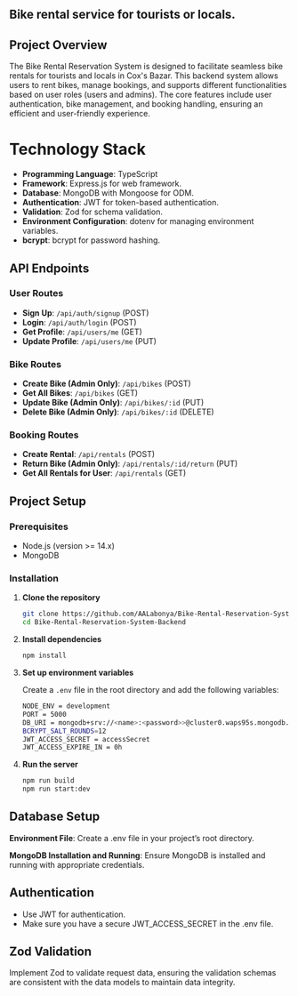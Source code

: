 ## Bike rental service for tourists or locals.

## Project Overview

The Bike Rental Reservation System is designed to facilitate seamless bike rentals for tourists and locals in Cox's Bazar. This backend system allows users to rent bikes, manage bookings, and supports different functionalities based on user roles (users and admins). The core features include user authentication, bike management, and booking handling, ensuring an efficient and user-friendly experience.

# Technology Stack

- **Programming Language**: TypeScript
- **Framework**: Express.js for web framework.
- **Database**: MongoDB with Mongoose for ODM.
- **Authentication**: JWT for token-based authentication.
- **Validation**: Zod for schema validation.
- **Environment Configuration**: dotenv for managing environment variables.
- **bcrypt**: bcrypt for password hashing.

## API Endpoints

### User Routes

-   **Sign Up**: `/api/auth/signup` (POST)
-   **Login**: `/api/auth/login` (POST)
-   **Get Profile**: `/api/users/me` (GET)
-   **Update Profile**: `/api/users/me` (PUT)

### Bike Routes

-   **Create Bike (Admin Only)**: `/api/bikes` (POST)
-   **Get All Bikes**: `/api/bikes` (GET)
-   **Update Bike (Admin Only)**: `/api/bikes/:id` (PUT)
-   **Delete Bike (Admin Only)**: `/api/bikes/:id` (DELETE)

### Booking Routes

-   **Create Rental**: `/api/rentals` (POST)
-   **Return Bike (Admin Only)**: `/api/rentals/:id/return` (PUT)
-   **Get All Rentals for User**: `/api/rentals` (GET)

## Project Setup

### Prerequisites

-   Node.js (version >= 14.x)
-   MongoDB

### Installation

1. **Clone the repository**
    ```bash
    git clone https://github.com/AALabonya/Bike-Rental-Reservation-System-Backend.git
    cd Bike-Rental-Reservation-System-Backend
    ```
2. **Install dependencies**
    ```bash
    npm install
    ```
3. **Set up environment variables**

    Create a `.env` file in the root directory and add the following variables:

    ```bash
    NODE_ENV = development
    PORT = 5000
    DB_URI = mongodb+srv://<name>:<password>>@cluster0.waps95s.mongodb.net/<DatabasenName>?retryWrites=true&w=majority&appName=Cluster0
    BCRYPT_SALT_ROUNDS=12
    JWT_ACCESS_SECRET = accessSecret
    JWT_ACCESS_EXPIRE_IN = 0h
    ```

4. **Run the server**
    ```bash
    npm run build
    npm run start:dev
    ```

## Database Setup

**Environment File**: Create a .env file in your project’s root directory.

**MongoDB Installation and Running**: Ensure MongoDB is installed and running with appropriate credentials.

## Authentication

- Use JWT for authentication.
- Make sure you have a secure JWT_ACCESS_SECRET in the .env file.

## Zod Validation

Implement Zod to validate request data, ensuring the validation schemas are consistent with the data models to maintain data integrity.